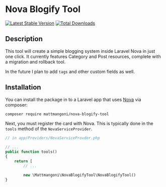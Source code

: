 # Nova Blogify Tool

[![Latest Stable Version](https://poser.pugx.org/mattmangoni/nova-blogify-tool/v/stable)](https://packagist.org/packages/mattmangoni/nova-blogify-tool) [![Total Downloads](https://poser.pugx.org/mattmangoni/nova-blogify-tool/downloads)](https://packagist.org/packages/mattmangoni/nova-blogify-tool)

## Description

This tool will create a simple blogging system inside Laravel Nova in just one click.
It currently features Category and Post resources, complete with a migration and rollback tool.

In the future I plan to add `tags` and other custom fields as well.

 ## Installation

You can install the package in to a Laravel app that uses [Nova](https://nova.laravel.com) via composer:

```bash
composer require mattmangoni/nova-blogify-tool
```

Next, you must register the card with Nova. This is typically done in the `tools` method of the `NovaServiceProvider`.

```php
// in app/Providers/NovaServiceProvder.php

// ...
public function tools()
{
    return [
        // ...

        new \Mattmangoni\NovaBlogifyTool\NovaBlogifyTool()
}
```
